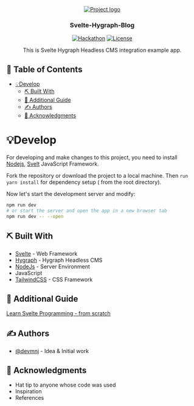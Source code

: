 <p align="center">
  <a href="" rel="noopener">
 <img src="https://i.imgur.com/AZ2iWek.png" alt="Project logo"></a>
</p>
<h3 align="center">Svelte-Hygraph-Blog</h3>

<div align="center">

[![Hackathon](https://img.shields.io/badge/svelt-contentful-cms.svg)](http://hackathon.url.com)
[![License](https://img.shields.io/badge/license-MIT-blue.svg)](LICENSE.md)

</div>
 

<p align="center">This is Svelte Hygraph Headless CMS integration example app. 
    <br> 
</p>

## 📝 Table of Contents

- [💡Develop <a name = "develop"></a>](#develop-)
  - [⛏️ Built With <a name = "tech_stack"></a>](#️-built-with-)
  - [🔷 Additional Guide](#-additional-guide)
  - [✍️ Authors <a name = "authors"></a>](#️-authors-)
  - [🎉 Acknowledgments <a name = "acknowledgments"></a>](#-acknowledgments-)

#  💡Develop <a name = "develop"></a>

For developing and make changes to this project, you need to install [Nodejs](https://nodejs.org/en/), [Svelt](https://svelte.dev/) JavaScript Framework.

Fork the repository or download the project to a local machine. Then `run yarn install` for dependency setup ( from the root directory).

Now let's start the development server and modify:

```bash
npm run dev
# or start the server and open the app in a new browser tab
npm run dev -- --open
```
## ⛏️ Built With <a name = "tech_stack"></a>

- [Svelte](https://svelte.dev/) - Web Framework
- [Hygraph](https://www.hygraph.com/) - Hygraph Headless CMS
- [NodeJs](https://nodejs.org/en/) - Server Environment
- JavaScript
- [TailwindCSS](http://tailwindcss.com) - CSS Framework

## 🔷 Additional Guide

 [Learn Svelte Programming - from scratch ](http://javascriptsu.wordpress.com/tag/svelte)
 
## ✍️ Authors <a name = "authors"></a>

- [@devmnj](https://github.com/devmnj) - Idea & Initial work
 
## 🎉 Acknowledgments <a name = "acknowledgments"></a>

- Hat tip to anyone whose code was used
- Inspiration
- References

